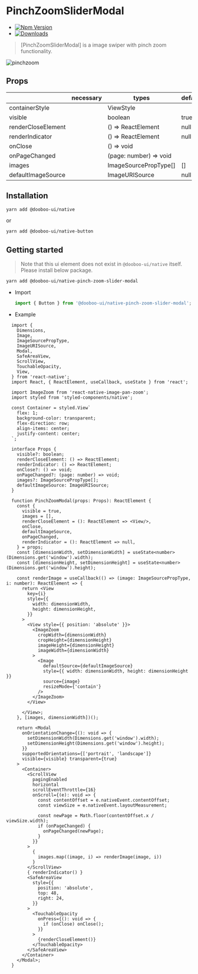 # PinchZoomSliderModal

- [![Npm Version](http://img.shields.io/npm/v/@dooboo-ui/native-pinch-zoom-slider-modal.svg?style=flat-square)](https://npmjs.org/package/@dooboo-ui/native-pinch-zoom-slider-modal)
- [![Downloads](http://img.shields.io/npm/dm/@dooboo-ui/native-pinch-zoom-slider-modal.svg?style=flat-square)](https://npmjs.org/package/@dooboo-ui/native-pinch-zoom-slider-modal)


> [PinchZoomSliderModal] is a image swiper with pinch zoom functionality.

![pinchzoom](https://user-images.githubusercontent.com/27461460/73713538-22345700-4751-11ea-9a8c-aaca24d0b360.gif)


## Props

|                | necessary | types                | default |
| -------------- | --------- | -------------------- | ------- |
| containerStyle |           | ViewStyle            |         |
| visible        |           | boolean              | true    |
| renderCloseElement      |  | () => ReactElement   | null    |
| renderIndicator|           | () => ReactElement   | null    |
| onClose        |           | () => void           |         |
| onPageChanged  |           | (page: number) => void  |      |
| images         |           | ImageSourcePropType[]| []      |
| defaultImageSource |       | ImageURISource       | null    |

## Installation

```sh
yarn add @dooboo-ui/native
```

or

```sh
yarn add @dooboo-ui/native-button
```

## Getting started
> Note that this ui element does not exist in `@dooboo-ui/native` itself. Please install below package.

  ```sh
  yarn add @dooboo-ui/native-pinch-zoom-slider-modal
  ```

- Import
  ```ts
  import { Button } from '@dooboo-ui/native-pinch-zoom-slider-modal';
  ```

- Example

```tsx
  import {
    Dimensions,
    Image,
    ImageSourcePropType,
    ImageURISource,
    Modal,
    SafeAreaView,
    ScrollView,
    TouchableOpacity,
    View,
  } from 'react-native';
  import React, { ReactElement, useCallback, useState } from 'react';

  import ImageZoom from 'react-native-image-pan-zoom';
  import styled from 'styled-components/native';

  const Container = styled.View`
    flex: 1;
    background-color: transparent;
    flex-direction: row;
    align-items: center;
    justify-content: center;
  `;

  interface Props {
    visible?: boolean;
    renderCloseElement: () => ReactElement;
    renderIndicator: () => ReactElement;
    onClose?: () => void;
    onPageChanged?: (page: number) => void;
    images?: ImageSourcePropType[];
    defaultImageSource: ImageURISource;
  }

  function PinchZoomModal(props: Props): ReactElement {
    const {
      visible = true,
      images = [],
      renderCloseElement = (): ReactElement => <View/>,
      onClose,
      defaultImageSource,
      onPageChanged,
      renderIndicator = (): ReactElement => null,
    } = props;
    const [dimensionWidth, setDimensionWidth] = useState<number>(Dimensions.get('window').width);
    const [dimensionHeight, setDimensionHeight] = useState<number>(Dimensions.get('window').height);

    const renderImage = useCallback(() => (image: ImageSourcePropType, i: number): ReactElement => {
      return <View
        key={i}
        style={{
          width: dimensionWidth,
          height: dimensionHeight,
        }}
      >
        <View style={{ position: 'absolute' }}>
          <ImageZoom
            cropWidth={dimensionWidth}
            cropHeight={dimensionHeight}
            imageHeight={dimensionHeight}
            imageWidth={dimensionWidth}
          >
            <Image
              defaultSource={defaultImageSource}
              style={{ width: dimensionWidth, height: dimensionHeight }}
              source={image}
              resizeMode={'contain'}
            />
          </ImageZoom>
        </View>

      </View>;
    }, [images, dimensionWidth])();

    return <Modal
      onOrientationChange={(): void => {
        setDimensionWidth(Dimensions.get('window').width);
        setDimensionHeight(Dimensions.get('window').height);
      }}
      supportedOrientations={['portrait', 'landscape']}
      visible={visible} transparent={true}
    >
      <Container>
        <ScrollView
          pagingEnabled
          horizontal
          scrollEventThrottle={16}
          onScroll={(e): void => {
            const contentOffset = e.nativeEvent.contentOffset;
            const viewSize = e.nativeEvent.layoutMeasurement;

            const newPage = Math.floor(contentOffset.x / viewSize.width);
            if (onPageChanged) {
              onPageChanged(newPage);
            }
          }}
        >
          {
            images.map((image, i) => renderImage(image, i))
          }
        </ScrollView>
        { renderIndicator() }
        <SafeAreaView
          style={{
            position: 'absolute',
            top: 48,
            right: 24,
          }}
        >
          <TouchableOpacity
            onPress={(): void => {
              if (onClose) onClose();
            }}
          >
            {renderCloseElement()}
          </TouchableOpacity>
        </SafeAreaView>
      </Container>
    </Modal>;
  }
  ```